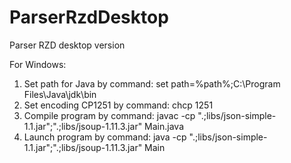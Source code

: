 # ParserRzdDesktop
Parser RZD desktop version

For Windows:
1. Set path for Java by command: set path=%path%;C:\Program Files\Java\jdk<set specify version>\bin
2. Set encoding CP1251 by command: chcp 1251
3. Compile program by command: javac -cp ".;libs/json-simple-1.1.jar";".;libs/jsoup-1.11.3.jar" Main.java
4. Launch program by command: java -cp ".;libs/json-simple-1.1.jar";".;libs/jsoup-1.11.3.jar" Main <from> <to> <date> <maxPrice>
